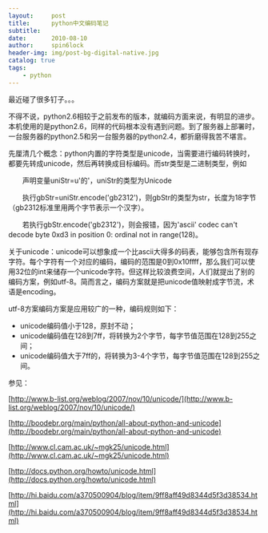 ```yaml
---
layout:     post
title:      python中文编码笔记
subtitle:   
date:       2010-08-10
author:     spin6lock
header-img: img/post-bg-digital-native.jpg
catalog: true
tags:
    - python
---
```

最近碰了很多钉子。。。

不得不说，python2.6相较于之前发布的版本，就编码方面来说，有明显的进步。本机使用的是python2.6，同样的代码根本没有遇到问题。到了服务器上部署时，一台服务器的python2.5和另一台服务器的python2.4，都折磨得我苦不堪言。

先厘清几个概念：python内置的字符类型是unicode，当需要进行编码转换时，都要先转成unicode，然后再转换成目标编码。而str类型是二进制类型，例如

　　声明变量uniStr=u'的'，uniStr的类型为Unicode

　　执行gbStr=uniStr.encode('gb2312')，则gbStr的类型为str，长度为18字节（gb2312标准里用两个字节表示一个汉字）。

　　若执行gbStr.encode('gb2312')，则会报错，因为'ascii' codec can't decode byte 0xd3 in position 0: ordinal not in range(128)。

关于unicode：unicode可以想象成一个比ascii大得多的码表，能够包含所有现存字符。每个字符有一个对应的编码，编码的范围是0到0x10ffff，那么我们可以使用32位的int来储存一个unicode字符。但这样比较浪费空间，人们就提出了别的编码方案，例如utf-8。简而言之，编码方案就是把unicode值映射成字节流，术语是encoding。

utf-8方案编码方案是应用较广的一种，编码规则如下：

- unicode编码值小于128，原封不动；
- unicode编码值在128到7ff，将转换为2个字节，每字节值范围在128到255之间；
- unicode编码值大于7ff的，将转换为3-4个字节，每字节值范围在128到255之间。

参见：

[http://www.b-list.org/weblog/2007/nov/10/unicode/](http://www.b-list.org/weblog/2007/nov/10/unicode/)

[http://boodebr.org/main/python/all-about-python-and-unicode](http://boodebr.org/main/python/all-about-python-and-unicode)

[http://www.cl.cam.ac.uk/~mgk25/unicode.html](http://www.cl.cam.ac.uk/~mgk25/unicode.html)

[http://docs.python.org/howto/unicode.html](http://docs.python.org/howto/unicode.html)

[http://hi.baidu.com/a370500904/blog/item/9ff8aff49d8344d5f3d38534.html](http://hi.baidu.com/a370500904/blog/item/9ff8aff49d8344d5f3d38534.html)

